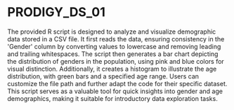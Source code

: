 # PRODIGY_DS_01
The provided R script is designed to analyze and visualize demographic data stored in a CSV file. It first reads the data, ensuring consistency in the 'Gender' column by converting values to lowercase and removing leading and trailing whitespaces. The script then generates a bar chart depicting the distribution of genders in the population, using pink and blue colors for visual distinction. Additionally, it creates a histogram to illustrate the age distribution, with green bars and a specified age range. Users can customize the file path and further adapt the code for their specific dataset. This script serves as a valuable tool for quick insights into gender and age demographics, making it suitable for introductory data exploration tasks.
